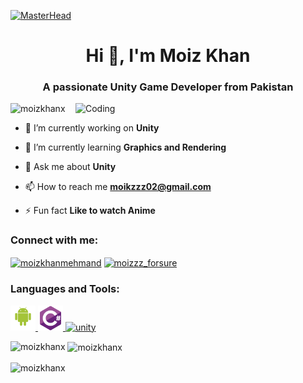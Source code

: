 [![MasterHead](https://blogger.googleusercontent.com/img/b/R29vZ2xl/AVvXsEjP232lRMJkVRYXD4XjRrB_M80fIHIog205FkQbM5jei5DifwyI_2_Bb0dLHyoK60fnfbIqNgS19WQM_6h0Dy2tvFy1g_uTkWXxiYnU-DxuAQhLRI8xbxuKRb5V7jQA1hgszpnO__2qSn8/s1600/Podcast_Android_Hero_4209x1253_25%2525.gif)](https://moizkhanx.io)
<h1 align="center">Hi 👋, I'm Moiz Khan</h1>
<h3 align="center">A passionate Unity Game Developer from Pakistan</h3>
<img align="right" alt="Coding" width="400" src="https://cdn.dribbble.com/users/1162077/screenshots/3848914/programmer.gif">

<p align="left"> <img src="https://komarev.com/ghpvc/?username=moizkhanx&label=Profile%20views&color=0e75b6&style=flat" alt="moizkhanx" /> </p>

- 🔭 I’m currently working on **Unity**

- 🌱 I’m currently learning **Graphics and Rendering**

- 💬 Ask me about **Unity**

- 📫 How to reach me **moikzzz02@gmail.com**

- ⚡ Fun fact **Like to watch Anime**

<h3 align="left">Connect with me:</h3>
<p align="left">
<a href="https://fb.com/moizkhanmehmand" target="blank"><img align="center" src="https://raw.githubusercontent.com/rahuldkjain/github-profile-readme-generator/master/src/images/icons/Social/facebook.svg" alt="moizkhanmehmand" height="30" width="40" /></a>
<a href="https://instagram.com/moizzz_forsure" target="blank"><img align="center" src="https://raw.githubusercontent.com/rahuldkjain/github-profile-readme-generator/master/src/images/icons/Social/instagram.svg" alt="moizzz_forsure" height="30" width="40" /></a>
</p>

<h3 align="left">Languages and Tools:</h3>
<p align="left"> <a href="https://developer.android.com" target="_blank" rel="noreferrer"> <img src="https://raw.githubusercontent.com/devicons/devicon/master/icons/android/android-original-wordmark.svg" alt="android" width="40" height="40"/> </a> <a href="https://www.w3schools.com/cs/" target="_blank" rel="noreferrer"> <img src="https://raw.githubusercontent.com/devicons/devicon/master/icons/csharp/csharp-original.svg" alt="csharp" width="40" height="40"/> </a> <a href="https://unity.com/" target="_blank" rel="noreferrer"> <img src="https://www.vectorlogo.zone/logos/unity3d/unity3d-icon.svg" alt="unity" width="40" height="40"/> </a> </p>

<p><img align="left" src="https://github-readme-stats.vercel.app/api/top-langs?username=moizkhanx&show_icons=true&locale=en&layout=compact" alt="moizkhanx" /></p>

<p>&nbsp;<img align="center" src="https://github-readme-stats.vercel.app/api?username=moizkhanx&show_icons=true&locale=en" alt="moizkhanx" /></p>

<p><img align="center" src="https://github-readme-streak-stats.herokuapp.com/?user=moizkhanx&" alt="moizkhanx" /></p>
